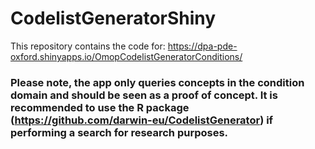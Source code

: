 # CodelistGeneratorShiny

This repository contains the code for: https://dpa-pde-oxford.shinyapps.io/OmopCodelistGeneratorConditions/

### Please note, the app only queries concepts in the condition domain and should be seen as a proof of concept. It is recommended to use the R package (https://github.com/darwin-eu/CodelistGenerator) if performing a search for research purposes.
